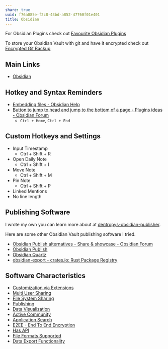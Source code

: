```yaml
---
share: true
uuid: f76a085e-f2c8-43bd-a852-47760f01e401
title: Obsidian
---
```

For Obsidian Plugins check out [Favourite Obsidian Plugins](/275484f1-3b27-4128-93bb-a12846eb3a02)

To store your Obsidian Vault with git and have it encrypted check out [Encrypted Git Backup](/80fd8a43-b643-4eb9-9b8c-b9bc6d4a2d03)
## Main Links

* [Obsidian](https://obsidian.md/)

## Hotkey and Syntax Reminders

* [Embedding files - Obsidian Help](https://help.obsidian.md/Linking+notes+and+files/Embedding+files)
* [Button to jump to head and jump to the bottom of a page - Plugins ideas - Obsidian Forum](https://forum.obsidian.md/t/button-to-jump-to-head-and-jump-to-the-bottom-of-a-page/18765)
	* `Ctrl + Home`, `Ctrl + End`
## Custom Hotkeys and Settings

* Input Timestamp
	* Ctrl + Shift + R
* Open Daily Note
	* Ctrl + Shift + I
* Move Note
	* Ctrl + Shift + M
* Pin Note
	* Ctrl + Shift + P
* Linked Mentions
* No line length

## Publishing Software

I wrote my own you can learn more about at [dentropys-obsidian-publisher](/f43d858e-c32e-4d15-bfc4-456bb7f56ceb). 

Here are some other Obsidian Vault publishing software I tried.

* [Obsidian Publish alternatives - Share & showcase - Obsidian Forum](https://forum.obsidian.md/t/obsidian-publish-alternatives/22886)
* [Obsidian Publish](/7e20362a-e34a-4158-9e39-9a902a082ccf)
* [Obsidian Quartz](/9b6bc4c9-4b11-46b9-a142-e6b4d84b8e92)
* [obsidian-export - crates.io: Rust Package Registry](https://crates.io/crates/obsidian-export)

## Software Characteristics

* [Customization via Extensions](/33ed3a6c-3b95-4d21-9cf4-e3b46f9af974)
* [Multi User Sharing](/8688a0f4-aff4-46a1-a83a-9e3908ce72ec)
* [File System Sharing](/a0c42465-8a0f-400d-86eb-fa7decb35ef0)
* [Publishing](/8ffb70c7-2315-4f73-9867-6885d064457e)
* [Data Visualization](/ef29cab3-4aef-413f-b603-29cfeedd290d)
* [Active Community](/dfc0303f-7458-482a-afda-92c3441180bb)
* [Application Search](/4393acec-181e-4eab-a88d-5a66542ac158)
* [E2EE - End To End Encryption](/8e5d1866-cd6a-495d-bd0c-3bf8b4c6c420)
* [Has API](/1059b83a-2c44-492f-a5b2-e716eb7b7ea8)
* [File Formats Supported](/b5b62336-cd54-408d-990e-a7de11b4d27c)
* [Data Export Functionality](/488b9eda-db35-4ecb-bf55-c6f851af116b)